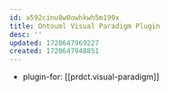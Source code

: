 ```yaml
---
id: a592cinu8w0owhkwh5m199x
title: Ontouml Visual Paradigm Plugin
desc: ''
updated: 1720647969227
created: 1720647948851
---
```


- plugin-for: [[prdct.visual-paradigm]]
